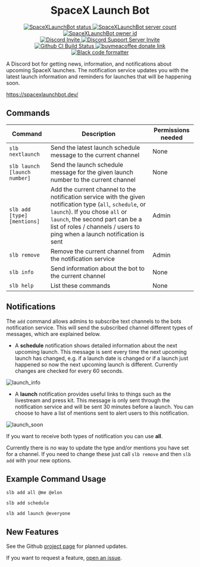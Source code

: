 <h1 align="center" style="font-weight: bold">SpaceX Launch Bot</h1>

<p align="center">
    <a href="https://discordbots.org/bot/411618411169447950" >
        <img src="https://top.gg/api/widget/status/411618411169447950.svg?noavatar=true" alt="SpaceXLaunchBot status" />
    </a>
    <a href="https://top.gg/bot/411618411169447950" >
        <img src="https://top.gg/api/widget/servers/411618411169447950.svg?noavatar=true" alt="SpaceXLaunchBot server count" />
    </a>
    <a href="https://top.gg/bot/411618411169447950" >
        <img src="https://top.gg/api/widget/owner/411618411169447950.svg?noavatar=truee" alt="SpaceXLaunchBot owner id" />
    </a>
    <br/>
    <a href="https://discord.com/oauth2/authorize?client_id=411618411169447950&scope=bot&permissions=19456">
        <img src="https://img.shields.io/badge/Discord-Bot%20Invite-blue.svg?style=flat&colorA=35383d" alt="Discord Invite"/>
    </a>
    <a href="https://discord.gg/j6vbHkYSES">
        <img src="https://img.shields.io/badge/Discord-Support%20Server%20Invite-blue.svg?style=flat&colorA=35383d" alt="Discord Support Server Invite"/>
    </a>
    <br/>
    <a href="https://github.com/r-spacex/SpaceXLaunchBot/actions">
        <img src="https://github.com/r-spacex/SpaceXLaunchBot/workflows/CI/badge.svg" alt="Github CI Build Status"/>
    </a>
    <a href="https://www.buymeacoffee.com/psidex">
        <img src="https://img.shields.io/badge/Donate-Beer-FFDD00.svg?style=flat&colorA=35383d" alt="buymeacoffee donate link"/>
    </a>
    <a href="https://github.com/psf/black">
        <img src="https://img.shields.io/badge/Code%20Style-Black-000000.svg?colorA=35383d" alt="Black code formatter"/>
    </a>
</p>

A Discord bot for getting news, information, and notifications about upcoming SpaceX launches. The notification service updates you with the latest launch information and reminders for launches that will be happening soon.

https://spacexlaunchbot.dev/

## Commands

Command|Description|Permissions needed
---|---|---
`slb nextlaunch`|Send the latest launch schedule message to the current channel|None
`slb launch [launch number]`|Send the launch schedule message for the given launch number to the current channel|None
`slb add [type] [mentions]`|Add the current channel to the notification service with the given notification type (`all`, `schedule`, or `launch`). If you chose `all` or `launch`, the second part can be a list of roles / channels / users to ping when a launch notification is sent|Admin
`slb remove`|Remove the current channel from the notification service|Admin
`slb info`|Send information about the bot to the current channel|None
`slb help`|List these commands|None

## Notifications

The `add` command allows admins to subscribe text channels to the bots notification service. This will send the subscribed channel different types of messages, which are explained below.

- A **schedule** notification shows detailed information about the next upcoming launch. This message is sent every time the next upcoming launch has changed, e.g. if a launch date is changed or if a launch just happened so now the next upcoming launch is different. Currently changes are checked for every 60 seconds.

![launch_info](images/screenshots/launch_info.png)

- A **launch** notification provides useful links to things such as the livestream and press kit. This message is only sent through the notification service and will be sent 30 minutes before a launch. You can choose to have a list of mentions sent to alert users to this notification.

![launch_soon](images/screenshots/launch_soon.png)

If you want to receive both types of notification you can use **all**.

Currently there is no way to update the type and/or mentions you have set for a channel. If you need to change these just call `slb remove` and then `slb add` with your new options.

## Example Command Usage

`slb add all @me @elon`

`slb add schedule`

`slb add launch @everyone`

## New Features

See the Github [project page](https://github.com/r-spacex/SpaceXLaunchBot/projects/1) for planned updates.

If you want to request a feature, [open an issue](https://github.com/r-spacex/SpaceXLaunchBot/issues/new).
